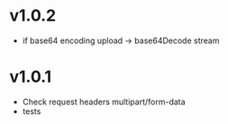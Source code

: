 # v1.0.2 
* if base64 encoding upload -> base64Decode stream

# v1.0.1 
* Check request headers multipart/form-data
* tests
